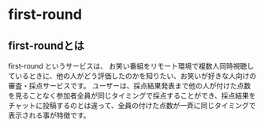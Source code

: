 # first-round

## first-roundとは

first-round というサービスは、
お笑い番組をリモート環境で複数人同時視聴しているときに、他の人がどう評価したのかを知りたい、お笑いが好きな人向けの審査・採点サービスです。
ユーザーは、採点結果発表まで他の人が付けた点数を見ることなく参加者全員が同じタイミングで採点することができ、採点結果をチャットに投稿するのとは違って、全員の付けた点数が一斉に同じタイミングで表示される事が特徴です。
